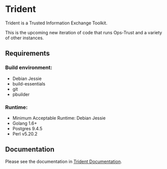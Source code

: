 # Trident

Trident is a Trusted Information Exchange Toolkit.

This is the upcoming new iteration of code that runs Ops-Trust
and a variety of other instances.

## Requirements

### Build environment:
 * Debian Jessie
 * build-essentials
 * git
 * pbuilder

### Runtime:
 * Minimum Acceptable Runtime: Debian Jessie
 * Golang 1.6+
 * Postgres 9.4.5
 * Perl v5.20.2

## Documentation

Please see the documentation in [Trident Documentation](doc/Trident.md).
